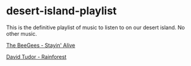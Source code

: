 # desert-island-playlist
This is the definitive playlist of music to listen to on our desert island. No other music.

[The BeeGees - Stayin' Alive](https://www.youtube.com/watch?v=I_izvAbhExY)

[David Tudor - Rainforest](https://www.youtube.com/watch?v=vj1WTsEPcG0)
